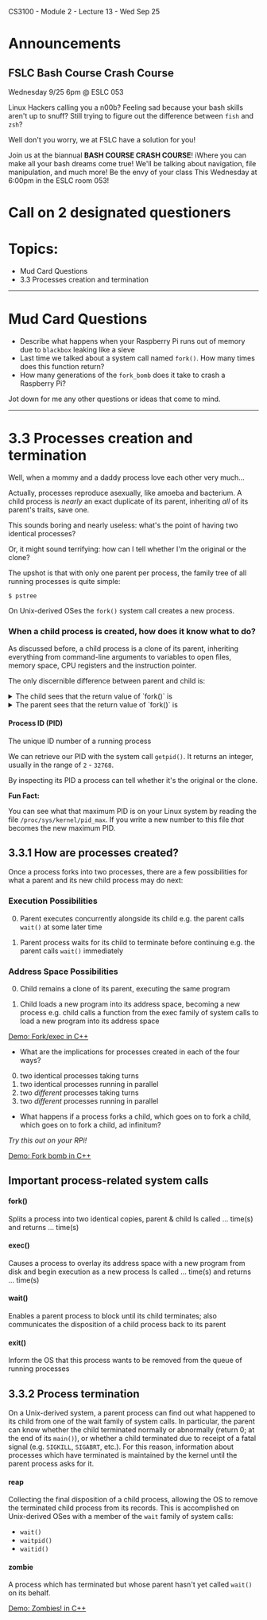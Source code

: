 CS3100 - Module 2 - Lecture 13 - Wed Sep 25

# Announcements

## FSLC Bash Course Crash Course

Wednesday 9/25 6pm @ ESLC 053

Linux Hackers calling you a n00b? Feeling sad because your bash skills aren't
up to snuff? Still trying to figure out the difference between `fish` and `zsh`?

Well don't you worry, we at FSLC have a solution for you!

Join us at the biannual **BASH COURSE CRASH COURSE**! iWhere you can make all
your bash dreams come true!  We'll be talking about navigation, file
manipulation, and much more!  Be the envy of your class This Wednesday at
6:00pm in the ESLC room 053!



# Call on 2 designated questioners


# Topics:

* Mud Card Questions
* 3.3 Processes creation and termination



--------------------------------------------------------------------------------
# Mud Card Questions

* Describe what happens when your Raspberry Pi runs out of memory due to
  `blackbox` leaking like a sieve
* Last time we talked about a system call named `fork()`.  How many times does
  this function return?
* How many generations of the `fork_bomb` does it take to crash a Raspberry Pi?

Jot down for me any other questions or ideas that come to mind.


--------------------------------------------------------------------------------
# 3.3 Processes creation and termination

Well, when a mommy and a daddy process love each other very much...

Actually, processes reproduce asexually, like amoeba and bacterium.  A child
process is *nearly* an exact duplicate of its parent, inheriting *all* of its
parent's traits, save one.

This sounds boring and nearly useless: what's the point of having two identical
processes?

Or, it might sound terrifying: how can I tell whether I'm the original or the
clone?

The upshot is that with only one parent per process, the family tree of all
running processes is quite simple:

    $ pstree

On Unix-derived OSes the `fork()` system call creates a new process.



### When a child process is created, how does it know what to do?

As discussed before, a child process is a clone of its parent, inheriting
everything from command-line arguments to variables to open files, memory
space, CPU registers and the instruction pointer.

The only discernible difference between parent and child is: 

<details>
<summary>The child sees that the return value of `fork()` is</summary>

is the number `0`.

</details>


<details>

<summary>The parent sees that the return value of `fork()` is</summary>

the process ID of its child; a positive number

</details>


#### Process ID (PID)
The unique ID number of a running process

We can retrieve our PID with the system call `getpid()`.  It returns an
integer, usually in the range of `2` - `32768`.

By inspecting its PID a process can tell whether it's the original or the
clone.


**Fun Fact:**

You can see what that maximum PID is on your Linux system by reading the file
`/proc/sys/kernel/pid_max`.  If you write a new number to this file *that*
becomes the new maximum PID.



## 3.3.1 How are processes created?

Once a process forks into two processes, there are a few possibilities for what
a parent and its new child process may do next:


### Execution Possibilities

0.  Parent executes concurrently alongside its child e.g. the parent calls
    `wait()` at some later time

1.  Parent process waits for its child to terminate before continuing e.g. the
    parent calls `wait()` immediately



### Address Space Possibilities

0. Child remains a clone of its parent, executing the same program

1. Child loads a new program into its address space, becoming a new process
   e.g. child calls a function from the exec family of system calls to load a
   new program into its address space


[Demo: Fork/exec in C++](../Sep_23/fork_demos/fork_exec.cpp)


* What are the implications for processes created in each of the four ways?

0. two identical processes taking turns
1. two identical processes running in parallel
2. two *different* processes taking turns
3. two *different* processes running in parallel


* What happens if a process forks a child, which goes on to fork a child, which
  goes on to fork a child, ad infinitum?

*Try this out on your RPi!*

[Demo: Fork bomb in C++](../Sep_23/fork_demos/fork_bomb.cpp)



## Important process-related system calls

#### fork()
Splits a process into two identical copies, parent & child
Is called  ...  time(s) and returns  ...  time(s)


#### exec()
Causes a process to overlay its address space with a new program from disk and begin execution as a new process
Is called  ...  time(s) and returns  ...  time(s)


#### wait()
Enables a parent process to block until its child terminates; also communicates the disposition of a child process back to its parent


#### exit()
Inform the OS that this process wants to be removed from the queue of running processes


## 3.3.2 Process termination

On a Unix-derived system, a parent process can find out what happened to its
child from one of the wait family of system calls. In particular, the parent
can know whether the child terminated normally or abnormally (return 0; at the
end of its `main()`), or whether a child terminated due to receipt of a fatal
signal (e.g. `SIGKILL`, `SIGABRT`, etc.). For this reason, information about
processes which have terminated is maintained by the kernel until the parent
process asks for it.

#### reap
Collecting the final disposition of a child process, allowing the OS to remove
the terminated child process from its records.  This is accomplished on
Unix-derived OSes with a member of the `wait` family of system calls:

* `wait()`
* `waitpid()`
* `waitid()`


#### zombie
A process which has terminated but whose parent hasn't yet called `wait()` on its
behalf.

[Demo: Zombies! in C++](../Sep_23/fork_demos/zombies.cpp)


